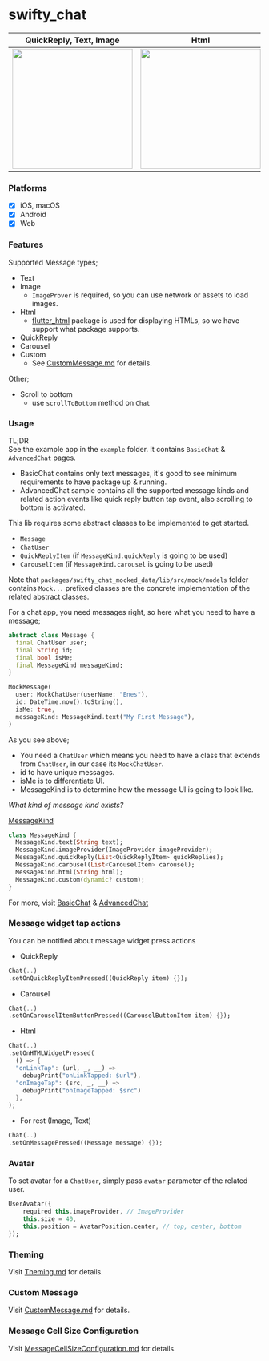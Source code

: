 # swifty_chat

| QuickReply, Text, Image      | Html  | Carousel | Custom |
:-------------------------:|:-------------------------:|:-------------------------:|:-------------------------:
<img src="https://github.com/EnesKaraosman/swifty_chat/blob/main/example/assets/screenshots/kind_image_and_quick_reply_and_text.png?raw=true" width="240"/> | <img src="https://github.com/EnesKaraosman/swifty_chat/blob/main/example/assets/screenshots/kind_html.png?raw=true" width="240"/> | <img src="https://github.com/EnesKaraosman/swifty_chat/blob/main/example/assets/screenshots/kind_carousel.png?raw=true" width="240"/> | <img src="https://github.com/EnesKaraosman/swifty_chat/blob/main/example/assets/screenshots/kind_custom.png?raw=true" width="240"/>

### Platforms
- [x] iOS, macOS
- [x] Android
- [x] Web

### Features

Supported Message types;
- Text
- Image
  - `ImageProver` is required, so you can use network or assets to load images.
- Html
  - [flutter_html](https://pub.dev/packages/flutter_html) package is used for displaying HTMLs, so we have support what package supports.
- QuickReply
- Carousel
- Custom
  - See [CustomMessage.md](CustomMessage.md) for details.

Other;

- Scroll to bottom
  + use `scrollToBottom` method on `Chat`

### Usage

TL;DR <br>
See the example app in the `example` folder. It contains `BasicChat` & `AdvancedChat` pages.
* BasicChat contains only text messages, it's good to see minimum requirements to have package up & running.
* AdvancedChat sample contains all the supported message kinds and related action events like quick reply button tap event, also scrolling to bottom is activated.


This lib requires some abstract classes to be implemented to get started.
* `Message` 
* `ChatUser`
* `QuickReplyItem` (if `MessageKind.quickReply` is going to be used)
* `CarouselItem` (if `MessageKind.carousel` is going to be used)

Note that `packages/swifty_chat_mocked_data/lib/src/mock/models` folder contains `Mock...` prefixed classes are the concrete implementation of the related abstract classes.

For a chat app, you need messages right, so here what you need to have a message;

```dart
abstract class Message {
  final ChatUser user;
  final String id;
  final bool isMe;
  final MessageKind messageKind;
}

MockMessage(
  user: MockChatUser(userName: "Enes"),
  id: DateTime.now().toString(),
  isMe: true,
  messageKind: MessageKind.text("My First Message"),
)
```

As you see above; 
* You need a `ChatUser` which means you need to have a class that extends from `ChatUser`, in our case its `MockChatUser`.
* id to have unique messages.
* isMe is to differentiate UI.
* MessageKind is to determine how the message UI is going to look like.

*What kind of message kind exists?*

[MessageKind](packages/swifty_chat_data/lib/src/models/message_kind.dart)

```dart
class MessageKind {
  MessageKind.text(String text);
  MessageKind.imageProvider(ImageProvider imageProvider);
  MessageKind.quickReply(List<QuickReplyItem> quickReplies);
  MessageKind.carousel(List<CarouselItem> carousel);
  MessageKind.html(String html);
  MessageKind.custom(dynamic? custom);
}
```

For more, visit [BasicChat](./example/lib/basic_chat.dart) & [AdvancedChat](./example/lib/advanced_chat.dart) 

### Message widget tap actions

You can be notified about message widget press actions
  
* QuickReply 

```dart
Chat(..)
.setOnQuickReplyItemPressed((QuickReply item) {});
```

* Carousel

```dart
Chat(..)
.setOnCarouselItemButtonPressed((CarouselButtonItem item) {});
```

* Html

```dart
Chat(..)
.setOnHTMLWidgetPressed(
  () => {
  "onLinkTap": (url, _, __) =>
    debugPrint("onLinkTapped: $url"),
  "onImageTap": (src, _, __) =>
    debugPrint("onImageTapped: $src")
  },
);
```

* For rest (Image, Text)

```dart
Chat(..)
.setOnMessagePressed((Message message) {});
```

### Avatar

To set avatar for a `ChatUser`, simply pass `avatar` parameter of the related user.

```dart
UserAvatar({
    required this.imageProvider, // ImageProvider
    this.size = 40,
    this.position = AvatarPosition.center, // top, center, bottom
});
```

### Theming

Visit [Theming.md](Theming.md) for details.

### Custom Message

Visit [CustomMessage.md](CustomMessage.md) for details.

### Message Cell Size Configuration

Visit [MessageCellSizeConfiguration.md](MessageCellSizeConfiguration.md) for details.
